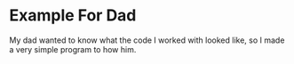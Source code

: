 # Example For Dad
My dad wanted to know what the code I worked with looked like, so I made a very simple program to how him.
